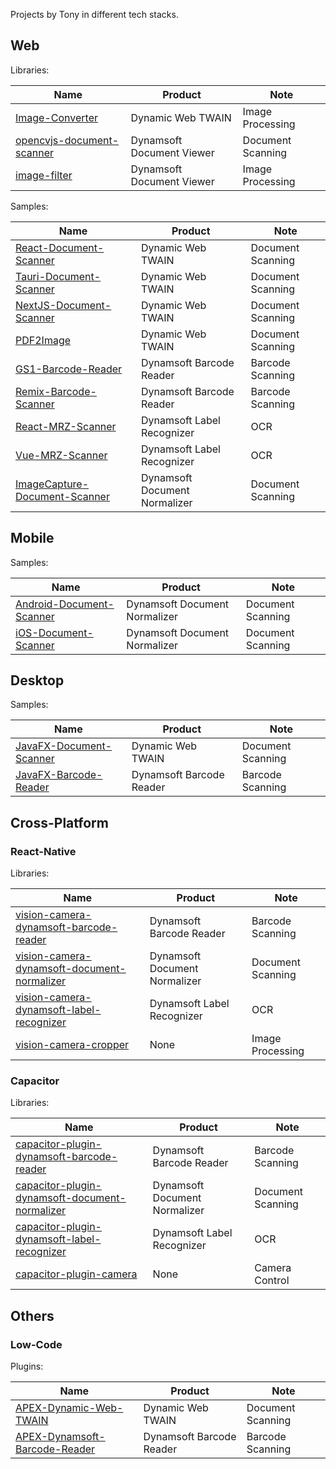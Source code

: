 

Projects by Tony in different tech stacks.


## Web

Libraries:

|    Name     |   Product    |   Note   |
| ----------- | ------------ | -------- |
| [Image-Converter](https://github.com/tony-xlh/Image-Converter) | Dynamic Web TWAIN | Image Processing |
| [opencvjs-document-scanner](https://github.com/tony-xlh/opencvjs-document-scanner) | Dynamsoft Document Viewer | Document Scanning |
| [image-filter](https://github.com/tony-xlh/image-filter) | Dynamsoft Document Viewer | Image Processing |

Samples:

|    Name     |   Product    |   Note   |
| ----------- | ------------ | -------- |
| [React-Document-Scanner](https://github.com/tony-xlh/React-Document-Scanner) | Dynamic Web TWAIN | Document Scanning |
| [Tauri-Document-Scanner](https://github.com/tony-xlh/Tauri-Document-Scanner) | Dynamic Web TWAIN | Document Scanning |
| [NextJS-Document-Scanner](https://github.com/tony-xlh/NextJS-Document-Scanner) | Dynamic Web TWAIN | Document Scanning |
| [PDF2Image](https://github.com/tony-xlh/PDF2Image) | Dynamic Web TWAIN | Document Scanning |
| [GS1-Barcode-Reader](https://github.com/tony-xlh/GS1-Barcode-Reader) | Dynamsoft Barcode Reader | Barcode Scanning |
| [Remix-Barcode-Scanner](https://github.com/tony-xlh/remix-barcode-scanner) | Dynamsoft Barcode Reader | Barcode Scanning |
| [React-MRZ-Scanner](https://github.com/tony-xlh/react-mrz-scanner) | Dynamsoft Label Recognizer | OCR |
| [Vue-MRZ-Scanner](https://github.com/tony-xlh/vue-mrz-scanner) | Dynamsoft Label Recognizer | OCR |
| [ImageCapture-Document-Scanner](https://github.com/tony-xlh/ImageCapture-Document-Scanner) | Dynamsoft Document Normalizer | Document Scanning |

## Mobile

Samples:

|    Name     |   Product    |   Note   |
| ----------- | ------------ | -------- |
| [Android-Document-Scanner](https://github.com/tony-xlh/Android-Document-Scanner) | Dynamsoft Document Normalizer| Document Scanning |
| [iOS-Document-Scanner](https://github.com/tony-xlh/iOS-Document-Scanner) | Dynamsoft Document Normalizer| Document Scanning |

## Desktop

Samples:

|    Name     |   Product    |   Note   |
| ----------- | ------------ | -------- |
| [JavaFX-Document-Scanner](https://github.com/tony-xlh/JavaFX-Document-Scanner) | Dynamic Web TWAIN | Document Scanning |
| [JavaFX-Barcode-Reader](https://github.com/tony-xlh/desktop-java-barcode-reader) | Dynamsoft Barcode Reader | Barcode Scanning |


## Cross-Platform

### React-Native

Libraries:

|    Name     |   Product    |   Note   |
| ----------- | ------------ | -------- |
| [vision-camera-dynamsoft-barcode-reader](https://github.com/tony-xlh/vision-camera-dynamsoft-barcode-reader) | Dynamsoft Barcode Reader | Barcode Scanning |
| [vision-camera-dynamsoft-document-normalizer](https://github.com/tony-xlh/vision-camera-dynamsoft-document-normalizer) | Dynamsoft Document Normalizer | Document Scanning |
| [vision-camera-dynamsoft-label-recognizer](https://github.com/tony-xlh/vision-camera-dynamsoft-label-recognizer) | Dynamsoft Label Recognizer | OCR |
| [vision-camera-cropper](https://github.com/tony-xlh/vision-camera-cropper) | None | Image Processing |

### Capacitor

Libraries:

|    Name     |   Product    |   Note   |
| ----------- | ------------ | -------- |
| [capacitor-plugin-dynamsoft-barcode-reader](https://github.com/tony-xlh/capacitor-plugin-dynamsoft-barcode-reader) | Dynamsoft Barcode Reader | Barcode Scanning |
| [capacitor-plugin-dynamsoft-document-normalizer](https://github.com/tony-xlh/capacitor-plugin-dynamsoft-document-normalizer) | Dynamsoft Document Normalizer | Document Scanning |
| [capacitor-plugin-dynamsoft-label-recognizer](https://github.com/tony-xlh/capacitor-plugin-dynamsoft-label-recognizer) | Dynamsoft Label Recognizer | OCR |
| [capacitor-plugin-camera](https://github.com/xulihang/capacitor-plugin-camera) | None | Camera Control |

## Others

### Low-Code

Plugins:

|    Name     |   Product    |   Note   |
| ----------- | ------------ | -------- |
| [APEX-Dynamic-Web-TWAIN](https://github.com/tony-xlh/APEX-Dynamic-Web-TWAIN) | Dynamic Web TWAIN | Document Scanning |
| [APEX-Dynamsoft-Barcode-Reader](https://github.com/tony-xlh/APEX-Dynamsoft-Barcode-Reader) | Dynamsoft Barcode Reader | Barcode Scanning |
